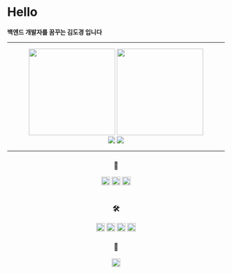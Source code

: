 <h1>Hello</h1>
<p><strong>백엔드 개발자를 꿈꾸는 김도경 입니다</strong></p><hr>
<p align="center">
  <img src="https://github-readme-stats.vercel.app/api?username=rudeh2926&show_icons=true&theme=dracula" height=200>
  <img src="https://github-readme-stats.vercel.app/api/top-langs/?username=rudeh2926&langs_count=5&theme=dracula" height=200><br>
  <img src="http://mazassumnida.wtf/api/v2/generate_badge?boj=dok_0">
  <img src="https://mazandi.herokuapp.com/api?handle=dok_0&theme=dracula">
</p>
<hr>
<h3 align="center">📖</h3>
<div align="center">
  <img src="https://img.shields.io/badge/C-36393F?style=flat&logo=C&logoColor=00599C" art="C" height=20>
  <img src="https://img.shields.io/badge/JAVA-36393F?style=flat&logoColor=EA2D2E" art="JAVA" height=20>
  <img src="https://img.shields.io/badge/Spring-36393F?style=flat&logo=Spring&logoColor=6DB33F" art="Spring" height=20>
</div>
<br>
<div align="center">
<h3 align="center">🛠</h3>
  <img src="https://img.shields.io/badge/Visual Studio-36393F?style=flat&logo=visualstudio&logoColor=5C2D91" art="Visual Studio" height=20>
  <img src="https://img.shields.io/badge/IntelliJ idea-36393F?style=flat&logo=intellijidea&logoColor=167EEF" art="intellijidea" height=20>
  <img src="https://img.shields.io/badge/GitHub-36393F?style=flat&logo=github&logoColor=181717" art="GitHub" height=20>
  <img src="https://img.shields.io/badge/GitKraken-36393F?style=flat&logo=github&logoColor=179287" art="GitKraken" height=20>
</div>
<h3 align="center">📱</h3>
<div align="center">
  <a href="https://www.instagram.com/dok_.0/" target="_blank"><img src="https://img.shields.io/badge/instagram-36393F?style=flat&logo=instagram&logoColor=E4405F" art="instargram" height=20></a>
</div>

